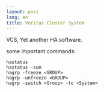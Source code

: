```yaml
---
layout: post
lang: en
title: Veritas Cluster System
---
```

VCS, Yet another HA software. 

some important commands:

    hastatus
    hastatus -sum
    hagrp -freeze <GROUP>
    hagrp -unfreeze <GROUP>
    hagrp -switch <Group> -to <System>

